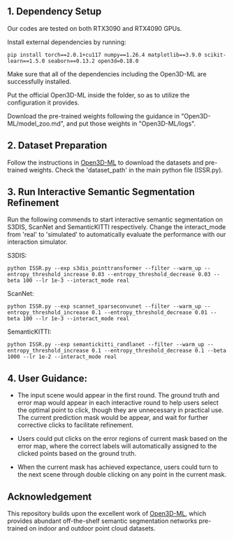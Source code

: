 ## 1. Dependency Setup
Our codes are tested on both RTX3090 and RTX4090 GPUs.

Install external dependencies by running:

```pip install torch==2.0.1+cu117 numpy==1.26.4 matplotlib==3.9.0 scikit-learn==1.5.0 seaborn==0.13.2 open3d=0.18.0```

Make sure that all of the dependencies including the Open3D-ML are successfully installed.

Put the official Open3D-ML inside the folder, so as to utilize the configuration it provides.

Download the pre-trained weights following the guidance in "Open3D-ML/model_zoo.md", and put those weights in "Open3D-ML/logs".


## 2. Dataset Preparation
Follow the instructions in [Open3D-ML](https://github.com/isl-org/Open3D-ML) to download the datasets and pre-trained weights. Check the 'dataset_path' in the main python file (ISSR.py).

## 3. Run Interactive Semantic Segmentation Refinement
Run the following commends to start interactive semantic segmentation on S3DIS, ScanNet and SemanticKITTI respectively.
Change the interact_mode from 'real' to 'simulated' to automatically evaluate the performance with our interaction simulator.

S3DIS:

```python ISSR.py --exp s3dis_pointtransformer --filter --warm_up --entropy_threshold_increase 0.03 --entropy_threshold_decrease 0.03 --beta 100 --lr 1e-3 --interact_mode real```

ScanNet:

```python ISSR.py --exp scannet_sparseconvunet --filter --warm_up --entropy_threshold_increase 0.1 --entropy_threshold_decrease 0.01 --beta 100 --lr 1e-3 --interact_mode real```

SemanticKITTI:

```python ISSR.py --exp semantickitti_randlanet --filter --warm_up --entropy_threshold_increase 0.1 --entropy_threshold_decrease 0.1 --beta 1000 --lr 1e-2 --interact_mode real```


## 4. User Guidance:

- The input scene would appear in the first round.
The ground truth and error map would appear in each interactive round to help users select the optimal point to click, though they are unnecessary in practical use.
The current prediction mask would be appear, and wait for further corrective clicks to facilitate refinement.

- Users could put clicks on the error regions of current mask based on the error map, where the correct labels will automatically assigned to the clicked points based on the ground truth.

- When the current mask has achieved expectance, users could turn to the next scene through double clicking on any point in the current mask.

## Acknowledgement
This repository builds upon the excellent work of [Open3D-ML](https://github.com/isl-org/Open3D-ML), which provides abundant off-the-shelf semantic segmentation networks pre-trained on indoor and outdoor point cloud datasets.
